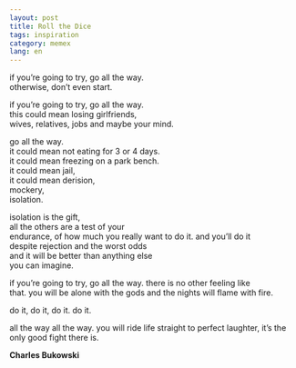 ```yaml
---
layout: post
title: Roll the Dice
tags: inspiration
category: memex
lang: en
---
```



if you’re going to try, go all the way.  
otherwise, don’t even start.

if you’re going to try, go all the
way.  
this could mean losing girlfriends,    
wives, relatives, jobs and maybe your mind.  

go all the way.  
it could mean not eating for 3 or 4 days.  
it could mean freezing on a park bench.  
it could mean jail,   
it could mean derision,  
mockery,  
isolation.  

isolation is the gift,  
all the others are a test of your  
endurance, of how much you really want to do it.
and you’ll do it  
despite rejection  and the worst odds  
and it will be better than anything else  
you can imagine.

if you’re going to try, 
go all the way.
there is no other feeling like   
that.
you will be alone with the gods 
and the nights will flame with fire.

do it, do it, do it.
do it.

all the way
all the way.
you will ride life straight to
perfect laughter,
it’s the only good fight
there is.

**Charles Bukowski**
